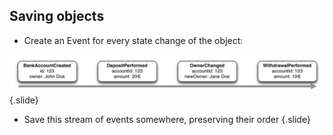 ## Saving objects

- Create an Event for every state change of the object:

![Eventstream](static/img/eventstream.png)
{.slide}

- Save this stream of events somewhere, preserving their order
{.slide}


